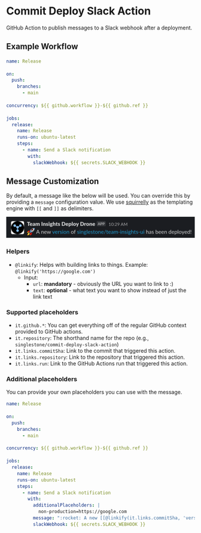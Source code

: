 # Commit Deploy Slack Action

GitHub Action to publish messages to a Slack webhook after a deployment.

## Example Workflow

```yaml
name: Release

on:
  push:
    branches:
      - main

concurrency: ${{ github.workflow }}-${{ github.ref }}

jobs:
  release:
    name: Release
    runs-on: ubuntu-latest
    steps:
      - name: Send a Slack notification
        with:
          slackWebhook: ${{ secrets.SLACK_WEBHOOK }}
```

## Message Customization

By default, a message like the below will be used. You can override this by providing a `message` configuration value.
We use [squirrelly](https://squirrelly.js.org/) as the templating engine with `[[` and `]]` as delimiters.

![A new version of singlestone/team-insights-ui has been deployed!](./img/message.png)

### Helpers

- `@linkify`: Helps with building links to things. Example: `@linkify('https://google.com')`
  - Input:
    - `url`: **mandatory** - obviously the URL you want to link to :)
    - `text`: **optional** - what text you want to show instead of just the link text

### Supported placeholders

- `it.github.*`: You can get everything off of the regular GitHub context provided to GitHub actions.
- `it.repository`: The shorthand name for the repo (e.g., `singlestone/commit-deploy-slack-action`)
- `it.links.commitSha`: Link to the commit that triggered this action.
- `it.links.repository`: Link to the repository that triggered this action.
- `it.links.run`: Link to the GitHub Actions run that triggered this action.

### Additional placeholders

You can provide your own placeholders you can use with the message.

```yaml
name: Release

on:
  push:
    branches:
      - main

concurrency: ${{ github.workflow }}-${{ github.ref }}

jobs:
  release:
    name: Release
    runs-on: ubuntu-latest
    steps:
      - name: Send a Slack notification
        with:
          additionalPlaceholders: |
            non-production=https://google.com
          message: ":rocket: A new [[@linkify(it.links.commitSha, 'version') /]] of [[@linkify(it.links.repository, it.repository) /]] has been deployed to [[@linkify(it['non-production'], 'non-production') /]]!"
          slackWebhook: ${{ secrets.SLACK_WEBHOOK }}
```
